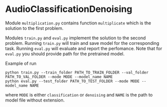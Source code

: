 # AudioClassificationDenoising

Module `multiplication.py` contains function `multiplicate` which is the solution to the first problem.

Modules `train.py` and `eval.py` implement the solution to the second problem. Running `train.py` will train and save model for the corresponding task. Running `eval.py` will evaluate and report the perfomance. Note that for `eval.py` you should provide path for the pretrained model.

Example of run
```
python train.py --train_folder PATH_TO_TRAIN_FOLDER --val_folder PATH_TO_VAL_FOLDER --mode MODE --model_name NAME
python eval.py --test_folder PATH_TO_TEST_FOLDER --mode MODE --model_name NAME
```
where `MODE` is either `classification` or `denoising` and `NAME` is the path to model file without extension. 

